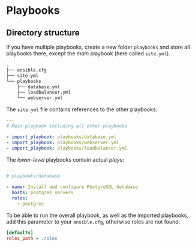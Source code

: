 # Playbooks

## Directory structure

If you have multiple playbooks, create a new folder `playbooks` and store all playbooks there, except the *main* playbook (here called `site.yml`).

```bash
.
├── ansible.cfg
├── site.yml
└── playbooks
    ├── database.yml
    ├── loadbalancer.yml
    └── webserver.yml
```

The `site.yml` file contains references to the other playbooks:

```yaml
---
# Main playbook including all other playbooks

- import_playbook: playbooks/database.yml
- import_playbook: playbooks/webserver.yml
- import_playbook: playbooks/loadbalancer.yml
```

The *lower-level* playbooks contain actual *plays*:

```yaml
---
# playbooks/database

- name: Install and configure PostgreSQL database
  hosts: postgres_servers
  roles:
    - postgres

```

To be able to run the overall playbook, as well as the imported playbooks, add this parameter to your `ansible.cfg`, otherwise roles are not found:

```ini
[defaults]
roles_path = .roles
```
